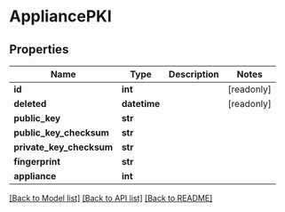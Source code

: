 # AppliancePKI


## Properties
Name | Type | Description | Notes
------------ | ------------- | ------------- | -------------
**id** | **int** |  | [readonly] 
**deleted** | **datetime** |  | [readonly] 
**public_key** | **str** |  | 
**public_key_checksum** | **str** |  | 
**private_key_checksum** | **str** |  | 
**fingerprint** | **str** |  | 
**appliance** | **int** |  | 

[[Back to Model list]](../README.md#documentation-for-models) [[Back to API list]](../README.md#documentation-for-api-endpoints) [[Back to README]](../README.md)



